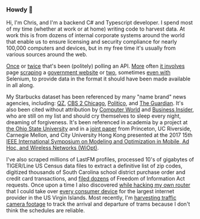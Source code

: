 ### Howdy 👋

Hi, I'm Chris, and I'm a backend C# and Typescript developer. I spend most of my time (whether at work or at home) writing code to harvest data. At work this is from dozens of internal corporate systems around the world that enable us to ensure licensing and security compliance for nearly 100,000 computers and devices, but in my free time it's usually from various sources around the web.

[Once](https://github.com/chrismeller/fourchan-monitor) or [twice](https://github.com/chrismeller/StarbucksScraper) that's been (politely) polling an API. [More](https://github.com/chrismeller/SCSpendingTransparency) often [it involves](https://github.com/chrismeller/SCCourtOpinionsSharp) page [scraping](https://github.com/chrismeller/SCFoodScores) a [government website](https://github.com/chrismeller/schptrafficinfo) or [two](https://github.com/chrismeller/SLEDHelicopter), sometimes [even with](https://github.com/chrismeller/SCAlcoholLicenses) Selenium, to provide data in the format it should have been made available in all along.

My Starbucks dataset has been referenced by many "name brand" news agencies, including: [QZ](https://qz.com/208457/a-cartographic-guide-to-starbucks-global-domination/), [CBS 2 Chicago](https://chicago.cbslocal.com/2014/05/28/a-starbucks-on-every-street-corner-in-downtown-chicago-its-pretty-close/), [Politico](https://www.politico.com/magazine/story/2017/06/23/richard-florida-cities-independent-donald-trump-215288), and [The Guardian](https://www.theguardian.com/money/us-money-blog/2015/feb/03/starbucks-gentrification-real-estate-prices). It's also been cited without attribution by [Computer World](https://www.computerworld.com/article/2894448/useful-new-r-packages-for-data-visualization-and-analysis.html) and [Business Insider](https://www.businessinsider.com/gun-dealers-laws-us-states-starbucks-2017-10), who are still on my list and should cry themselves to sleep every night, dreaming of forgiveness. It's been referenced in academia by a project at [the Ohio State University]() and in a [joint paper](https://www.cs.ucr.edu/~jiasi/pub/sharing_wiopt17.pdf) from Princeton, UC Riverside, Carnegie Mellon, and City University Hong Kong presented at the 2017 15th [IEEE International Symposium on Modeling and Optimization in Mobile, Ad Hoc, and Wireless Networks (WiOpt)](https://ieeexplore.ieee.org/xpl/conhome/7951216/proceeding).

I've also scraped millions of LastFM profiles, processed 10's of gigabytes of TIGER/Line US Census data files to extract a definitive list of zip codes, digitized thousands of South Carolina school district purchase order and credit card transactions, and [filed dozens](https://www.muckrock.com/accounts/profile/chrismeller/) of Freedom of Information Act requests. Once upon a time I also discovered [while hacking my own router](https://nvd.nist.gov/vuln/detail/CVE-2013-3581) that I could take over [every consumer device](https://nvd.nist.gov/vuln/detail/CVE-2013-4731) for the largest internet provider in the US Virgin Islands. Most recently, I'm [harvesting traffic camera footage](https://github.com/chrismeller/TLLCameras) to track the arrival and departure of trams because I don't think the schedules are reliable.
